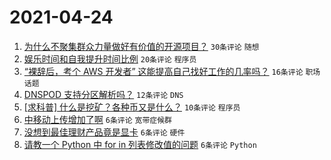 # 2021-04-24

1. [为什么不聚集群众力量做好有价值的开源项目？](https://www.v2ex.com/t/772865) `30条评论` `随想`
1. [娱乐时间和自我提升时间比例](https://www.v2ex.com/t/772866) `20条评论` `程序员`
1. [“裸辞后，考个 AWS 开发者” 这能提高自己找好工作的几率吗？](https://www.v2ex.com/t/772862) `16条评论` `职场话题`
1. [DNSPOD 支持分区解析吗？](https://www.v2ex.com/t/772872) `12条评论` `DNS`
1. [[求科普] 什么是挖矿？各种币又是什么？](https://www.v2ex.com/t/772869) `10条评论` `程序员`
1. [中移动上传增加了啊](https://www.v2ex.com/t/772893) `6条评论` `宽带症候群`
1. [没想到最佳理财产品竟是显卡](https://www.v2ex.com/t/772875) `6条评论` `硬件`
1. [请教一个 Python 中 for in 列表修改值的问题](https://www.v2ex.com/t/772873) `6条评论` `Python`
